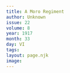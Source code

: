```yaml
---
title: A Moro Regiment
author: Unknown
issue: 22
volume: 8
year: 1917
month: 33
day: VI
tags:
layout: page.njk
image:
---
```



